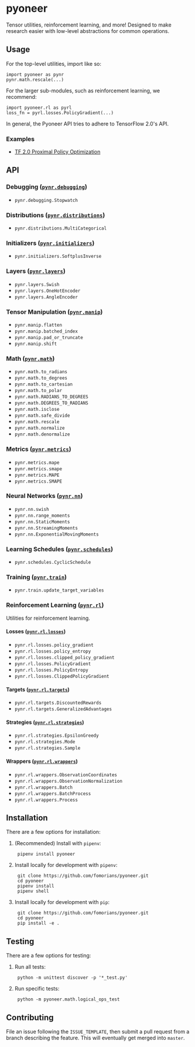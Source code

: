 # pyoneer

Tensor utilities, reinforcement learning, and more! Designed to make research easier with low-level abstractions for common operations.

## Usage

For the top-level utilities, import like so:

    import pyoneer as pynr
    pynr.math.rescale(...)

For the larger sub-modules, such as reinforcement learning, we recommend:

    import pyoneer.rl as pyrl
    loss_fn = pyrl.losses.PolicyGradient(...)

In general, the Pyoneer API tries to adhere to TensorFlow 2.0's API.

### Examples

- [TF 2.0 Proximal Policy Optimization](https://github.com/fomorians/ppo)

## API

### Debugging ([`pynr.debugging`](pyoneer/debugging))

- `pynr.debugging.Stopwatch`

### Distributions ([`pynr.distributions`](pyoneer/distributions))

- `pynr.distributions.MultiCategorical`

### Initializers ([`pynr.initializers`](pyoneer/initializers))

- `pynr.initializers.SoftplusInverse`

### Layers ([`pynr.layers`](pyoneer/layers))

- `pynr.layers.Swish`
- `pynr.layers.OneHotEncoder`
- `pynr.layers.AngleEncoder`

### Tensor Manipulation ([`pynr.manip`](pyoneer/manip))

- `pynr.manip.flatten`
- `pynr.manip.batched_index`
- `pynr.manip.pad_or_truncate`
- `pynr.manip.shift`

### Math ([`pynr.math`](pyoneer/math))

- `pynr.math.to_radians`
- `pynr.math.to_degrees`
- `pynr.math.to_cartesian`
- `pynr.math.to_polar`
- `pynr.math.RADIANS_TO_DEGREES`
- `pynr.math.DEGREES_TO_RADIANS`
- `pynr.math.isclose`
- `pynr.math.safe_divide`
- `pynr.math.rescale`
- `pynr.math.normalize`
- `pynr.math.denormalize`

### Metrics ([`pynr.metrics`](pyoneer/metrics))

- `pynr.metrics.mape`
- `pynr.metrics.smape`
- `pynr.metrics.MAPE`
- `pynr.metrics.SMAPE`

### Neural Networks ([`pynr.nn`](pyoneer/nn))

- `pynr.nn.swish`
- `pynr.nn.range_moments`
- `pynr.nn.StaticMoments`
- `pynr.nn.StreamingMoments`
- `pynr.nn.ExponentialMovingMoments`

### Learning Schedules ([`pynr.schedules`](pyoneer/schedules))

- `pynr.schedules.CyclicSchedule`

### Training ([`pynr.train`](pyoneer/train))

- `pynr.train.update_target_variables`

### Reinforcement Learning ([`pynr.rl`](pyoneer/rl))

Utilities for reinforcement learning.

#### Losses ([`pynr.rl.losses`](pyoneer/rl/losses))

- `pynr.rl.losses.policy_gradient`
- `pynr.rl.losses.policy_entropy`
- `pynr.rl.losses.clipped_policy_gradient`
- `pynr.rl.losses.PolicyGradient`
- `pynr.rl.losses.PolicyEntropy`
- `pynr.rl.losses.ClippedPolicyGradient`

#### Targets ([`pynr.rl.targets`](pyoneer/rl/targets))

- `pynr.rl.targets.DiscountedRewards`
- `pynr.rl.targets.GeneralizedAdvantages`

#### Strategies ([`pynr.rl.strategies`](pyoneer/rl/strategies))

- `pynr.rl.strategies.EpsilonGreedy`
- `pynr.rl.strategies.Mode`
- `pynr.rl.strategies.Sample`

#### Wrappers ([`pynr.rl.wrappers`](pyoneer/rl/wrappers))

- `pynr.rl.wrappers.ObservationCoordinates`
- `pynr.rl.wrappers.ObservationNormalization`
- `pynr.rl.wrappers.Batch`
- `pynr.rl.wrappers.BatchProcess`
- `pynr.rl.wrappers.Process`

## Installation

There are a few options for installation:

1. (Recommended) Install with `pipenv`:

        pipenv install pyoneer

2. Install locally for development with `pipenv`:

        git clone https://github.com/fomorians/pyoneer.git
        cd pyoneer
        pipenv install
        pipenv shell

3. Install locally for development with `pip`:

        git clone https://github.com/fomorians/pyoneer.git
        cd pyoneer
        pip install -e .

## Testing

There are a few options for testing:

1. Run all tests:

        python -m unittest discover -p '*_test.py'

2. Run specific tests:

        python -m pyoneer.math.logical_ops_test

## Contributing

File an issue following the `ISSUE_TEMPLATE`, then submit a pull request from a branch describing the feature. This will eventually get merged into `master`.
